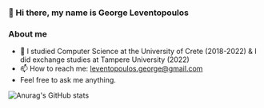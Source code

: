 ### 👋 Hi there, my name is George Leventopoulos


### About me
- 🔭 I studied Computer Science at the University of Crete (2018-2022) & I did exchange studies at Tampere University (2022)
- 📫 How to reach me: leventopoulos.george@gmail.com
- Feel free to ask me anything.

![Anurag's GitHub stats](https://github-readme-stats.vercel.app/api?username=georgeleve&theme=prussian&show_icons=true)
